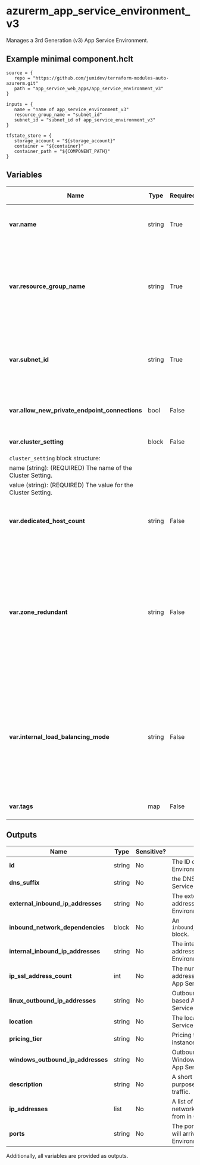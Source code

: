 # azurerm_app_service_environment_v3

Manages a 3rd Generation (v3) App Service Environment.

## Example minimal component.hclt

```hcl
source = {
   repo = "https://github.com/jumidev/terraform-modules-auto-azurerm.git" 
   path = "app_service_web_apps/app_service_environment_v3" 
}

inputs = {
   name = "name of app_service_environment_v3" 
   resource_group_name = "subnet_id" 
   subnet_id = "subnet_id of app_service_environment_v3" 
}

tfstate_store = {
   storage_account = "${storage_account}" 
   container = "${container}" 
   container_path = "${COMPONENT_PATH}" 
}

```

## Variables

| Name | Type | Required? |  Default  |  possible values |  Description |
| ---- | ---- | --------- |  ----------- | ----------- | ----------- |
| **var.name** | string | True | -  |  -  |  The name of the App Service Environment. Changing this forces a new resource to be created. | 
| **var.resource_group_name** | string | True | `subnet_id`  |  -  |  The name of the Resource Group where the App Service Environment exists. Defaults to the Resource Group of the Subnet (specified by `subnet_id`). Changing this forces a new resource to be created. | 
| **var.subnet_id** | string | True | -  |  -  |  The ID of the Subnet which the App Service Environment should be connected to. Changing this forces a new resource to be created. | 
| **var.allow_new_private_endpoint_connections** | bool | False | `True`  |  -  |  Should new Private Endpoint Connections be allowed. Defaults to `true`. | 
| **var.cluster_setting** | block | False | -  |  -  |  Zero or more `cluster_setting` blocks. | 
| `cluster_setting` block structure: || 
|   name (string): (REQUIRED) The name of the Cluster Setting. ||
|   value (string): (REQUIRED) The value for the Cluster Setting. ||
| **var.dedicated_host_count** | string | False | -  |  `2`  |  This ASEv3 should use dedicated Hosts. Possible values are `2`. Changing this forces a new resource to be created. | 
| **var.zone_redundant** | string | False | -  |  -  |  Set to `true` to deploy the ASEv3 with availability zones supported. Zonal ASEs can be deployed in some regions, you can refer to [Availability Zone support for App Service Environments](https://docs.microsoft.com/azure/app-service/environment/zone-redundancy). You can only set either `dedicated_host_count` or `zone_redundant` but not both. Changing this forces a new resource to be created. | 
| **var.internal_load_balancing_mode** | string | False | `None`  |  `None`, `"Web, Publishing"`  |  Specifies which endpoints to serve internally in the Virtual Network for the App Service Environment. Possible values are `None` (for an External VIP Type), and `"Web, Publishing"` (for an Internal VIP Type). Defaults to `None`. Changing this forces a new resource to be created. | 
| **var.tags** | map | False | -  |  -  |  A mapping of tags to assign to the resource. | 



## Outputs

| Name | Type | Sensitive? | Description |
| ---- | ---- | --------- | --------- |
| **id** | string | No  | The ID of the App Service Environment. | 
| **dns_suffix** | string | No  | the DNS suffix for this App Service Environment V3. | 
| **external_inbound_ip_addresses** | string | No  | The external inbound IP addresses of the App Service Environment V3. | 
| **inbound_network_dependencies** | block | No  | An `inbound_network_dependencies` block. | 
| **internal_inbound_ip_addresses** | string | No  | The internal inbound IP addresses of the App Service Environment V3. | 
| **ip_ssl_address_count** | int | No  | The number of IP SSL addresses reserved for the App Service Environment V3. | 
| **linux_outbound_ip_addresses** | string | No  | Outbound addresses of Linux based Apps in this App Service Environment V3 | 
| **location** | string | No  | The location where the App Service Environment exists. | 
| **pricing_tier** | string | No  | Pricing tier for the front end instances. | 
| **windows_outbound_ip_addresses** | string | No  | Outbound addresses of Windows based Apps in this App Service Environment V3. | 
| **description** | string | No  | A short description of the purpose of the network traffic. | 
| **ip_addresses** | list | No  | A list of IP addresses that network traffic will originate from in CIDR notation. | 
| **ports** | string | No  | The ports that network traffic will arrive to the App Service Environment V3 on. | 

Additionally, all variables are provided as outputs.
